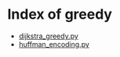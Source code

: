 # Index of greedy

* [dijkstra_greedy.py](./dijkstra_greedy.py)
* [huffman_encoding.py](./huffman_encoding.py)
